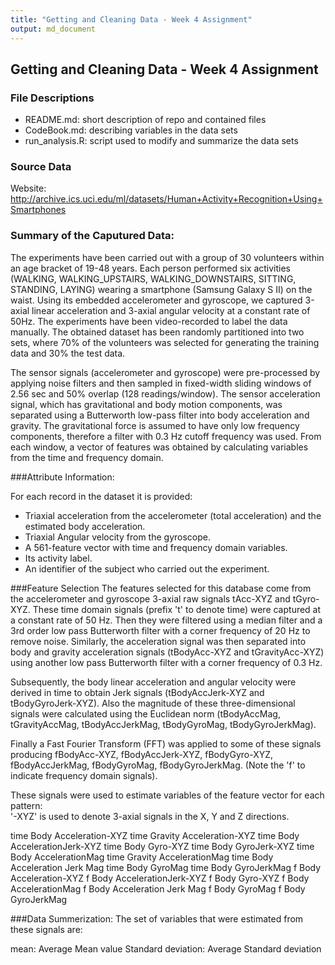 ```yaml
---
title: "Getting and Cleaning Data - Week 4 Assignment"
output: md_document
---
```


## Getting and Cleaning Data - Week 4 Assignment

### File Descriptions
* README.md: short description of repo and contained files
* CodeBook.md: describing variables in the data sets
* run_analysis.R: script used to modify and summarize the data sets

### Source Data
Website: http://archive.ics.uci.edu/ml/datasets/Human+Activity+Recognition+Using+Smartphones

### Summary of the Caputured Data:
The experiments have been carried out with a group of 30 volunteers within an age bracket of 19-48 years. Each person performed six activities (WALKING, WALKING_UPSTAIRS, WALKING_DOWNSTAIRS, SITTING, STANDING, LAYING) wearing a smartphone (Samsung Galaxy S II) on the waist. Using its embedded accelerometer and gyroscope, we captured 3-axial linear acceleration and 3-axial angular velocity at a constant rate of 50Hz. The experiments have been video-recorded to label the data manually. The obtained dataset has been randomly partitioned into two sets, where 70% of the volunteers was selected for generating the training data and 30% the test data. 

The sensor signals (accelerometer and gyroscope) were pre-processed by applying noise filters and then sampled in fixed-width sliding windows of 2.56 sec and 50% overlap (128 readings/window). The sensor acceleration signal, which has gravitational and body motion components, was separated using a Butterworth low-pass filter into body acceleration and gravity. The gravitational force is assumed to have only low frequency components, therefore a filter with 0.3 Hz cutoff frequency was used. From each window, a vector of features was obtained by calculating variables from the time and frequency domain.


###Attribute Information:

For each record in the dataset it is provided: 
* Triaxial acceleration from the accelerometer (total acceleration) and the estimated body acceleration. 
* Triaxial Angular velocity from the gyroscope. 
* A 561-feature vector with time and frequency domain variables. 
* Its activity label. 
* An identifier of the subject who carried out the experiment.

###Feature Selection
The features selected for this database come from the accelerometer and gyroscope 3-axial raw signals tAcc-XYZ and tGyro-XYZ. These time domain signals (prefix 't' to denote time) were captured at a constant rate of 50 Hz. Then they were filtered using a median filter and a 3rd order low pass Butterworth filter with a corner frequency of 20 Hz to remove noise. Similarly, the acceleration signal was then separated into body and gravity acceleration signals (tBodyAcc-XYZ and tGravityAcc-XYZ) using another low pass Butterworth filter with a corner frequency of 0.3 Hz. 

Subsequently, the body linear acceleration and angular velocity were derived in time to obtain Jerk signals (tBodyAccJerk-XYZ and tBodyGyroJerk-XYZ). Also the magnitude of these three-dimensional signals were calculated using the Euclidean norm (tBodyAccMag, tGravityAccMag, tBodyAccJerkMag, tBodyGyroMag, tBodyGyroJerkMag). 

Finally a Fast Fourier Transform (FFT) was applied to some of these signals producing fBodyAcc-XYZ, fBodyAccJerk-XYZ, fBodyGyro-XYZ, fBodyAccJerkMag, fBodyGyroMag, fBodyGyroJerkMag. (Note the 'f' to indicate frequency domain signals). 

These signals were used to estimate variables of the feature vector for each pattern:  
'-XYZ' is used to denote 3-axial signals in the X, Y and Z directions.

time Body Acceleration-XYZ
time Gravity Acceleration-XYZ
time Body AccelerationJerk-XYZ
time Body Gyro-XYZ
time Body GyroJerk-XYZ
time Body AccelerationMag
time Gravity AccelerationMag
time Body Acceleration Jerk Mag 
time Body GyroMag
time Body GyroJerkMag
f Body Acceleration-XYZ
f Body AccelerationJerk-XYZ
f Body Gyro-XYZ
f Body AccelerationMag
f Body Acceleration Jerk Mag 
f Body GyroMag
f Body GyroJerkMag

###Data Summerization:
The set of variables that were estimated from these signals are: 

mean: Average Mean value
Standard deviation: Average Standard deviation
